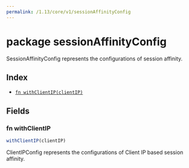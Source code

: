 ```yaml
---
permalink: /1.13/core/v1/sessionAffinityConfig
---
```


# package sessionAffinityConfig

SessionAffinityConfig represents the configurations of session affinity.

## Index

* [`fn withClientIP(clientIP)`](#fn-withclientip)

## Fields

### fn withClientIP

```ts
withClientIP(clientIP)
```

ClientIPConfig represents the configurations of Client IP based session affinity.